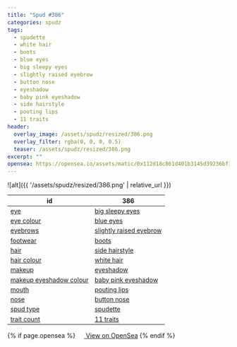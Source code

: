 ```yaml
---
title: "Spud #386"
categories: spudz
tags:
  - spudette
  - white hair
  - boots
  - blue eyes
  - big sleepy eyes
  - slightly raised eyebrow
  - button nose
  - eyeshadow
  - baby pink eyeshadow
  - side hairstyle
  - pouting lips
  - 11 traits
header:
  overlay_image: /assets/spudz/resized/386.png
  overlay_filter: rgba(0, 0, 0, 0.5)
  teaser: /assets/spudz/resized/386.png
excerpt: ""
opensea: https://opensea.io/assets/matic/0x112d18c861d401b3145d39236bf149f01e18beed/386
---
```

![alt]({{ '/assets/spudz/resized/386.png' | relative_url }})

| id | 386 |
|-|-|
| <a href="/traits/eye/#trait-type">eye</a> | <a href="/traits/eye/big-sleepy-eyes/1/#trait">big sleepy eyes</a> |
| <a href="/traits/eye-colour/#trait-type">eye colour</a> | <a href="/traits/eye-colour/blue-eyes/1/#trait">blue eyes</a> |
| <a href="/traits/eyebrows/#trait-type">eyebrows</a> | <a href="/traits/eyebrows/slightly-raised-eyebrow/1/#trait">slightly raised eyebrow</a> |
| <a href="/traits/footwear/#trait-type">footwear</a> | <a href="/traits/footwear/boots/1/#trait">boots</a> |
| <a href="/traits/hair/#trait-type">hair</a> | <a href="/traits/hair/side-hairstyle/1/#trait">side hairstyle</a> |
| <a href="/traits/hair-colour/#trait-type">hair colour</a> | <a href="/traits/hair-colour/white-hair/1/#trait">white hair</a> |
| <a href="/traits/makeup/#trait-type">makeup</a> | <a href="/traits/makeup/eyeshadow/1/#trait">eyeshadow</a> |
| <a href="/traits/makeup-eyeshadow-colour/#trait-type">makeup eyeshadow colour</a> | <a href="/traits/makeup-eyeshadow-colour/baby-pink-eyeshadow/1/#trait">baby pink eyeshadow</a> |
| <a href="/traits/mouth/#trait-type">mouth</a> | <a href="/traits/mouth/pouting-lips/1/#trait">pouting lips</a> |
| <a href="/traits/nose/#trait-type">nose</a> | <a href="/traits/nose/button-nose/1/#trait">button nose</a> |
| <a href="/traits/spud-type/#trait-type">spud type</a> | <a href="/traits/spud-type/spudette/1/#trait">spudette</a> |
| <a href="/traits/trait-count/#trait-type">trait count</a> | <a href="/traits/trait-count/11-traits/1/#trait">11 traits</a> |

{% if page.opensea %}
<a href="{{page.opensea}}" class="btn btn--info" onclick="window.open(this.href, '_blank'); return false;"><img src="/assets/images/opensea.svg" width="16px"><span>  View on OpenSea</span></a>
{% endif %}
